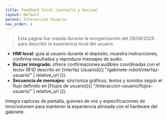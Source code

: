 ```yaml
---
title: Feedback local (pantalla y bocina)
layout: default
parent: Interacción Usuario
nav_order: 4
---
```


> Esta página fue creada durante la reorganización del 29/09/2025 para describir la experiencia local del usuario.

- **HMI local:** guía al usuario durante el depósito, muestra instrucciones, confirma resultados y reproduce mensajes de audio.
- **Buzzer integrado:** ofrece confirmaciones audibles coordinadas con el lector RFID descrito en [Interfaz Usuario]({{ "/gabinete-robot/interfaz-usuario/" | relative_url }}).
- **Secuencia de mensajes:** sincroniza gráficos, textos y sonidos según el flujo definido en [Flujos de usuario]({{ "/interaccion-usuario/flujos-usuario/" | relative_url }}).

Integra capturas de pantalla, guiones de voz y especificaciones de tono/volumen para mantener la experiencia alineada con el hardware del gabinete.
